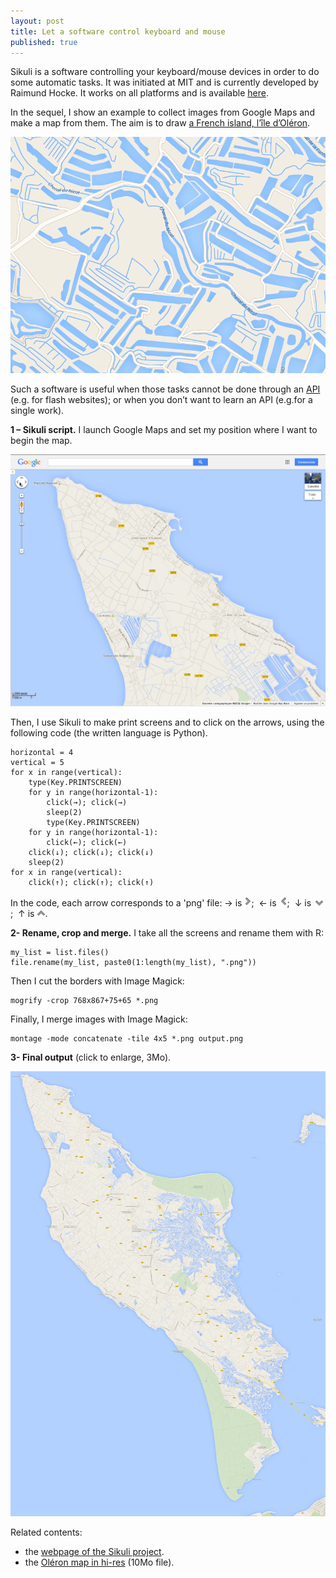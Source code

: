 ```yaml
---
layout: post
title: Let a software control keyboard and mouse
published: true
---
```

Sikuli is a software controlling your keyboard/mouse devices in order to do some automatic tasks. It was initiated at MIT and is currently developed by Raimund Hocke.
It works on all platforms and is available <a href="https://www.sikuli.org/" target="_blank">here</a>.

In the sequel, I show an example to collect images from Google Maps and make a map from them. The aim is to draw <a href="https://www.ile-oleron-marennes.com/" target="_blank">a French island, l’île d’Oléron</a>.

<img src="../images/2014-9-11-Sikuli/intro_image.png" alt="intro image"/>



Such a software is useful when those tasks cannot be done through an <a href="https://en.wikipedia.org/wiki/Application_programming_interface" target="_blank">API</a> (e.g. for flash websites); or when you don’t want to learn an API (e.g.for a single work).

**1 – Sikuli script.** I launch Google Maps and set my position where I want to begin the map.

<img src="../images/2014-9-11-Sikuli/map_example.png" alt="mapExample"/>

Then, I use Sikuli to make print screens and to click on the arrows, using the following code (the written language is Python).

    horizontal = 4
    vertical = 5
    for x in range(vertical):
        type(Key.PRINTSCREEN)
        for y in range(horizontal-1):     
            click(→); click(→)
            sleep(2)
            type(Key.PRINTSCREEN)
        for y in range(horizontal-1):
            click(←); click(←)        
        click(↓); click(↓); click(↓)
        sleep(2)
    for x in range(vertical):
        click(↑); click(↑); click(↑)

In the code, each arrow corresponds to a 'png' file: 
→ is<img src="../images/2014-9-11-Sikuli/1409401927009.png">;&nbsp;
← is <img src="../images/2014-9-11-Sikuli/1409401945762.png">;&nbsp;
↓ is <img src="../images/2014-9-11-Sikuli/1409395141546.png">;&nbsp;
↑ is <img src="../images/2014-9-11-Sikuli/1409404805602.png">.


**2- Rename, crop and merge.** I take all the screens and rename them with R:

    my_list = list.files()
    file.rename(my_list, paste0(1:length(my_list), ".png"))

Then I cut the borders with Image Magick:

    mogrify -crop 768x867+75+65 *.png

Finally, I merge images with Image Magick:

    montage -mode concatenate -tile 4x5 *.png output.png

**3- Final output** (click to enlarge, 3Mo).

<a href="../images/2014-9-11-Sikuli/oleron1.png" target="_blank"><img src = "../images/2014-9-11-Sikuli/oleron1.png"></a>

Related contents:
<ul>
	<li>the <a href="https://www.sikuli.org/" target="_blank">webpage of the Sikuli project</a>.</li>
	<li>the <a href="../images/2014-9-11-Sikuli/oleron2.png" target="_blank">Oléron map in hi-res</a> (10Mo file).</li>
</ul>
